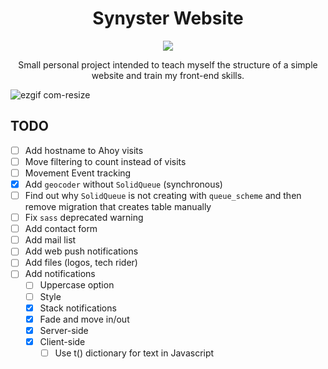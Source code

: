 <center>

# Synyster Website

[<img src="https://img.shields.io/badge/website-link-blue">](https://synyster.ch)

Small personal project intended to teach myself the structure of a simple website and train my front-end skills.

</center>

![ezgif com-resize](https://github.com/user-attachments/assets/39635fcb-da16-4492-af24-33c463312141)

## TODO

- [ ] Add hostname to Ahoy visits
- [ ] Move filtering to count instead of visits
- [ ] Movement Event tracking
- [X] Add `geocoder` without `SolidQueue` (synchronous)
- [ ] Find out why `SolidQueue` is not creating with `queue_scheme` and then remove migration that creates table manually
- [ ] Fix `sass` deprecated warning
- [ ] Add contact form
- [ ] Add mail list
- [ ] Add web push notifications
- [ ] Add files (logos, tech rider)
- [ ] Add notifications
  - [ ] Uppercase option
  - [ ] Style
  - [X] Stack notifications
  - [X] Fade and move in/out
  - [X] Server-side
  - [X] Client-side
    - [ ] Use t() dictionary for text in Javascript
